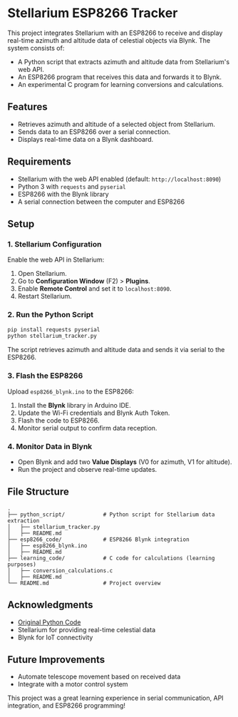 # Stellarium ESP8266 Tracker

This project integrates Stellarium with an ESP8266 to receive and display real-time azimuth and altitude data of celestial objects via Blynk. The system consists of:
- A Python script that extracts azimuth and altitude data from Stellarium's web API.
- An ESP8266 program that receives this data and forwards it to Blynk.
- An experimental C program for learning conversions and calculations.

## Features
- Retrieves azimuth and altitude of a selected object from Stellarium.
- Sends data to an ESP8266 over a serial connection.
- Displays real-time data on a Blynk dashboard.

## Requirements
- Stellarium with the web API enabled (default: `http://localhost:8090`)
- Python 3 with `requests` and `pyserial`
- ESP8266 with the Blynk library
- A serial connection between the computer and ESP8266

## Setup
### 1. Stellarium Configuration
Enable the web API in Stellarium:
1. Open Stellarium.
2. Go to **Configuration Window** (F2) > **Plugins**.
3. Enable **Remote Control** and set it to `localhost:8090`.
4. Restart Stellarium.

### 2. Run the Python Script
```sh
pip install requests pyserial
python stellarium_tracker.py
```
The script retrieves azimuth and altitude data and sends it via serial to the ESP8266.

### 3. Flash the ESP8266
Upload `esp8266_blynk.ino` to the ESP8266:
1. Install the **Blynk** library in Arduino IDE.
2. Update the Wi-Fi credentials and Blynk Auth Token.
3. Flash the code to ESP8266.
4. Monitor serial output to confirm data reception.

### 4. Monitor Data in Blynk
- Open Blynk and add two **Value Displays** (V0 for azimuth, V1 for altitude).
- Run the project and observe real-time updates.

## File Structure
```
.
├── python_script/            # Python script for Stellarium data extraction
│   ├── stellarium_tracker.py
│   ├── README.md
├── esp8266_code/             # ESP8266 Blynk integration
│   ├── esp8266_blynk.ino
│   ├── README.md
├── learning_code/            # C code for calculations (learning purposes)
│   ├── conversion_calculations.c
│   ├── README.md
└── README.md                 # Project overview
```

## Acknowledgments
- [Original Python Code](<link-to-github>)
- Stellarium for providing real-time celestial data
- Blynk for IoT connectivity

## Future Improvements
- Automate telescope movement based on received data
- Integrate with a motor control system

This project was a great learning experience in serial communication, API integration, and ESP8266 programming!

